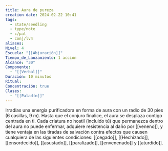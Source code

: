 ```yaml
---
title: Aura de pureza
creation date: 2024-02-22 10:41
tags:
  - state/seedling
  - type/note
  - c/pal
  - conj/lv4
aliases: 
Nivel: 4
Escuela: "[[Abjuración]]"
Tiempo_de_Lanzamiento: 1 acción
Alcance: "30"
Componente:
  - "[[Verbal]]"
Duración: 10 minutos
Ritual: 
Concentración: true
Clases:
  - "[[Paladín]]"
---
```

Irradias una energía purificadora en forma de aura con un radio de 30 pies (6 casillas, 9 m).
Hasta que el conjuro finalice, el aura se desplaza contigo centrada en ti. Cada criatura no hostil (incluido tú) que permanezca dentro del aura no puede enfermar, adquiere resistencia al daño por [[veneno]], y tiene ventaja en las tiradas de salvación contra efectos que causen  cualquiera de las siguientes condiciones: [[cegado]], [[Hechizado]], [[ensordecido]], [[asustado]], [[paralizado]], [[envenenado]] y [[aturdido]].